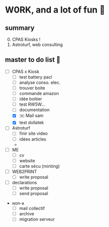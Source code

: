 # W0RK, and a lot of fun 🥳 

## summary
0. CPAS Kiosks !
1. Astroturf, web consulting

## master to do list 😤 
* [ ] CPAS x Kiosk
    * [ ] test battery pacl
    * [ ] analyse conso. elec.
    * [ ] trouver boite
    * [ ] commande amazon
    * [ ] idée boitier
    * [ ] test RW5W...
    * [ ] documentation
    * [x] ✉️ Mail sam
    * [x] test dollatek
* [ ] Astroturf
    * [ ] finir site video
    * [ ] idées articles
    * 
* [ ] ME
    * [ ] cv
    * [ ] website
    * [ ] carte sécu (minting)
* [ ] WEB2PRINT
    * [ ] write proposal
* [ ] declarations
    * [ ] write proposal
    * [ ] send proposal
* ɴon-ᴀ
    * [ ] mail collectif
    * [ ] archive
    * [ ] migration serveur
